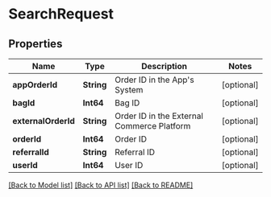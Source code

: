 # SearchRequest

## Properties
Name | Type | Description | Notes
------------ | ------------- | ------------- | -------------
**appOrderId** | **String** | Order ID in the App&#39;s System | [optional] 
**bagId** | **Int64** | Bag ID | [optional] 
**externalOrderId** | **String** | Order ID in the External Commerce Platform | [optional] 
**orderId** | **Int64** | Order ID | [optional] 
**referralId** | **String** | Referral ID | [optional] 
**userId** | **Int64** | User ID | [optional] 

[[Back to Model list]](../README.md#documentation-for-models) [[Back to API list]](../README.md#documentation-for-api-endpoints) [[Back to README]](../README.md)


